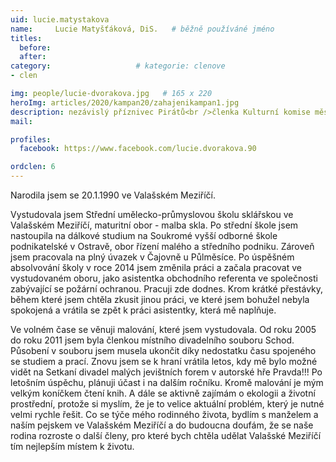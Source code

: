 ```yaml
---
uid: lucie.matystakova
name:     Lucie Matyšťáková, DiS.  	# běžně používáné jméno
titles:
  before: 
  after:
category:                   # kategorie: clenove
- clen

img: people/lucie-dvorakova.jpg   # 165 x 220
heroImg: articles/2020/kampan20/zahajenikampan1.jpg
description: nezávislý příznivec Pirátů<br />členka Kulturní komise města VM # kratký popis, max 160 znaků
mail:

profiles:
  facebook: https://www.facebook.com/lucie.dvorakova.90

ordclen: 6
---
```


Narodila jsem se 20.1.1990 ve Valašském Meziříčí.

Vystudovala jsem Střední umělecko-průmyslovou školu sklářskou ve Valašském Meziříčí, maturitní obor - malba skla. Po střední škole jsem nastoupila na dálkové studium na Soukromé vyšší odborné škole podnikatelské v Ostravě, obor řízení malého a středního podniku. Zároveň jsem pracovala na plný úvazek v Čajovně u Půlměsíce. Po úspěšném absolvování školy v roce 2014 jsem změnila práci a začala pracovat ve vystudovaném oboru, jako asistentka obchodního referenta ve společnosti zabývající se požární ochranou. Pracuji zde dodnes. Krom krátké přestávky, během které jsem chtěla zkusit jinou práci, ve které jsem bohužel nebyla spokojená a vrátila se zpět k práci asistentky, která mě naplňuje.

Ve volném čase se věnuji malování, které jsem vystudovala. Od roku 2005 do roku 2011 jsem byla členkou místního divadelního souboru Schod. Působení v souboru jsem musela ukončit díky nedostatku času spojeného se studiem a prací. Znovu jsem se k hraní vrátila letos, kdy mě bylo možné vidět na Setkaní divadel malých jevištních forem v autorské hře Pravda!!! Po letošním úspěchu, plánuji účast i na dalším ročníku. Kromě malování je mým velkým koníčkem čtení knih. A dále se aktivně zajímám o ekologii a životní prostřední, protože si myslím, že je to velice aktuální problém, který je nutné velmi rychle řešit. Co se týče mého rodinného života, bydlím s manželem a naším pejskem ve Valašském Meziříčí a do budoucna doufám, že se naše rodina rozroste o další členy, pro které bych chtěla udělat Valašské Meziříčí tím nejlepším místem k životu. 
